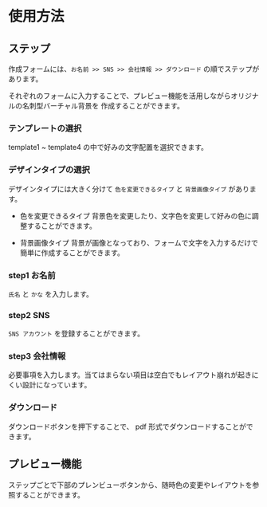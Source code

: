 # 使用方法

## ステップ

作成フォームには、`お名前 >> SNS >> 会社情報 >> ダウンロード` の順でステップがあります。

それぞれのフォームに入力することで、プレビュー機能を活用しながらオリジナルの名刺型バーチャル背景を
作成することができます。

### テンプレートの選択

template1 ~ template4 の中で好みの文字配置を選択できます。

### デザインタイプの選択

デザインタイプには大きく分けて `色を変更できるタイプ` と `背景画像タイプ` があります。

- 色を変更できるタイプ
背景色を変更したり、文字色を変更して好みの色に調整することができます。

- 背景画像タイプ
背景が画像となっており、フォームで文字を入力するだけで簡単に作成することができます。

### step1 お名前

`氏名` と `かな` を入力します。

### step2 SNS

`SNS アカウント` を登録することができます。

### step3 会社情報

必要事項を入力します。当てはまらない項目は空白でもレイアウト崩れが起きにくい設計になっています。

### ダウンロード

ダウンロードボタンを押下することで、 pdf 形式でダウンロードすることができます。

## プレビュー機能

ステップごとで下部のプレンビューボタンから、随時色の変更やレイアウトを参照することができます。

